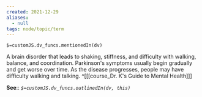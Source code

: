 ```yaml
---
created: 2021-12-29 
aliases:
  - null
tags: node/topic/term
---
```

`$=customJS.dv_funcs.mentionedIn(dv)`

A brain disorder that leads to shaking, stiffness, and difficulty with walking, balance, and coordination. Parkinson's symptoms usually begin gradually and get worse over time. As the disease progresses, people may have difficulty walking and talking.
 ^[[[course_Dr. K's Guide to Mental Health]]]

**See**::
*`$=customJS.dv_funcs.outlinedIn(dv, this)`*